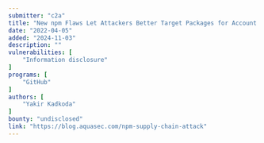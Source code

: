 ```yaml
---
submitter: "c2a"
title: "New npm Flaws Let Attackers Better Target Packages for Account Takeover"
date: "2022-04-05"
added: "2024-11-03"
description: ""
vulnerabilities: [
    "Information disclosure"
]
programs: [
    "GitHub"
]
authors: [
    "Yakir Kadkoda"
]
bounty: "undisclosed"
link: "https://blog.aquasec.com/npm-supply-chain-attack"
---
```




